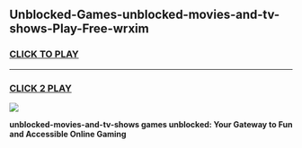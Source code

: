 
## Unblocked-Games-unblocked-movies-and-tv-shows-Play-Free-wrxim
<h3>
<a href="https://premium76.site?title=unblocked-movies-and-tv-shows&ref=23A">CLICK TO PLAY</a></h3>
<hr>

<h3>
<a href="https://premium76.site?title=unblocked-movies-and-tv-shows&ref=23A">CLICK 2 PLAY</a>
  
</h3>

<a href="https://premium76.site?title=unblocked-movies-and-tv-shows&ref=23A"><img src="https://clearcache.store/games.png"></a>


**unblocked-movies-and-tv-shows games unblocked: Your Gateway to Fun and Accessible Online Gaming**
